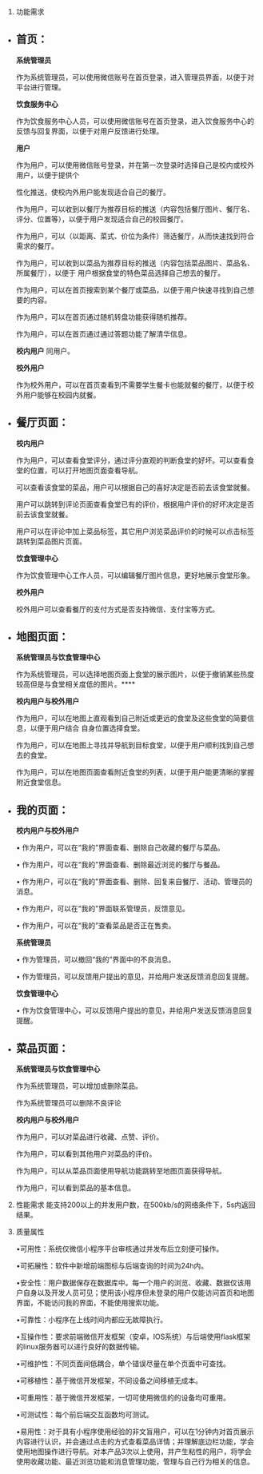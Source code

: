  1. 功能需求
- 首页：
	-
	**系统管理员**

	作为系统管理员，可以使用微信账号在首页登录，进入管理员界面，以便于对平台进行管理。

	**饮食服务中心**

	作为饮食服务中心人员，可以使用微信账号在首页登录，进入饮食服务中心的反馈与回复界面，以便于对用户反馈进行处理。

	**用户**

	作为用户，可以使用微信账号登录，并在第一次登录时选择自己是校内或校外用户，以便于提供个

	性化推送，使校内外用户能发现适合自己的餐厅。

	作为用户，可以收到以餐厅为推荐目标的推送（内容包括餐厅图片、餐厅名、评分、位置等），以便于用户发现适合自己的校园餐厅。

	作为用户，可以（以距离、菜式、价位为条件）筛选餐厅，从而快速找到符合需求的餐厅。

	作为用户，可以收到以菜品为推荐目标的推送（内容包括菜品图片、菜品名、所属餐厅），以便于	用户根据食堂的特色菜品选择自己想去的餐厅。

	作为用户，可以在首页搜索到某个餐厅或菜品，以便于用户快速寻找到自己想要的内容。
	
	作为用户，可以在首页通过随机转盘功能获得随机推荐。
	
	作为用户，可以在首页通过通过答题功能了解清华信息。	

	**校内用户**
	同用户。

	**校外用户**

	作为校外用户，可以在首页查看到不需要学生餐卡也能就餐的餐厅，以便于校外用户能够在校园内就餐。
- 餐厅页面：
	-
	
	**校内用户**

	作为用户，可以查看食堂评分，通过评分直观的判断食堂的好坏。可以查看食堂的位置，可以打开地图页面查看导航。

	可以查看该食堂的菜品，用户可以根据自己的喜好决定是否前去该食堂就餐。

	用户可以跳转到评论页面查看食堂已有的评价，根据用户评价的好坏决定是否前去该食堂就餐。

	用户可以在评论中加上菜品标签，其它用户浏览菜品评价的时候可以点击标签跳转到菜品图片页面。

	**饮食管理中心**

	作为饮食管理中心工作人员，可以编辑餐厅图片信息，更好地展示食堂形象。

	**校外用户**

	校外用户可以查看餐厅的支付方式是否支持微信、支付宝等方式。

- 地图页面：
	-
	**系统管理员与饮食管理中心**

	作为系统管理员，可以选择地图页面上食堂的展示图片，以便于撤销某些热度较高但是与食堂相关度低的图片。****

	**校内用户与校外用户**

	作为用户，可以在地图上直观看到自己附近或更远的食堂及这些食堂的简要信息，以便于用户结合	自身位置选择食堂。

	作为用户，可以在地图上寻找并导航到目标食堂，以便于用户顺利找到自己想去的食堂。

	作为用户，可以在地图页面查看附近食堂的列表，以便于用户能更清晰的掌握附近食堂信息。

- 我的页面：
	-

	**校内用户与校外用户**

	• 作为用户，可以在“我的”界面查看、删除自己收藏的餐厅与菜品。

	• 作为用户，可以在“我的”界面查看、删除最近浏览的餐厅与餐品。

	• 作为用户，可以在“我的”界面查看、删除、回复来自餐厅、活动、管理员的消息。

	• 作为用户，可以在“我的”界面联系管理员，反馈意见。
	
	• 作为用户，可以在“我的”查看菜品是否正在售卖。

	**系统管理员**

	• 作为管理员，可以撤回“我的”界面中的不良消息。

	• 作为管理员，可以反馈用户提出的意见，并给用户发送反馈消息回复提醒。

	**饮食管理中心**

	• 作为饮食管理中心，可以反馈用户提出的意见，并给用户发送反馈消息回复提醒。

- 菜品页面：
	-
	**系统管理员与饮食管理中心**

	作为系统管理员，可以增加或删除菜品。

	作为系统管理员可以删除不良评论

	**校内用户与校外用户**

	作为用户，可以对菜品进行收藏、点赞、评价。

	作为用户，可以看到其他用户对菜品的评价。

	作为用户，可以从菜品页面使用导航功能跳转至地图页面获得导航。

	作为用户，可以看到菜品的基本信息。
	
 2. 性能需求
	能支持200以上的并发用户数，在500kb/s的网络条件下，5s内返回结果。

3. 质量属性


	•可用性：系统仅微信小程序平台审核通过并发布后立刻便可操作。

	•可拓展性：软件中新增前端图标与后端查询的时间为24h内。

	•安全性：用户数据保存在数据库中。每一个用户的浏览、收藏、数据仅该用户自身以及开发人员可见；使用该小程序但未登录的用户仅能访问首页和地图界面，不能访问我的界面，不能使用搜索功能。

	•可靠性：小程序在上线时间内都应无故障执行。

	•互操作性：要求前端微信开发框架（安卓，IOS系统）与后端使用flask框架的linux服务器可以进行良好的数据传输。

	•可维护性：不同页面间低耦合，单个错误尽量在单个页面中可查找。

	•可移植性：基于微信开发框架，不同设备之间移植无成本。

	•可重用性：基于微信开发框架，一切可使用微信的的设备均可重用。

	•可测试性：每个前后端交互函数均可测试。

	•易用性：对于具有小程序使用经验的非文盲用户，可以在1分钟内对首页展示内容进行认识，并会通过点击的方式查看菜品详情；并理解底边栏功能，学会使用地图操作进行导航。对本产品3次以上使用，并产生粘性的用户，将学会使用收藏功能、最近浏览功能和消息管理功能，管理与自己行为相关的信息。
